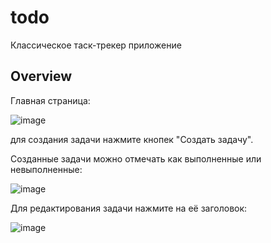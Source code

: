 # todo

Классическое таск-трекер приложение

## Overview

Главная страница:

![image](https://github.com/TwilightHunt/todos/assets/55912590/42e653d2-e546-4445-b66d-e89f134e6fa1)

для создания задачи нажмите кнопек "Создать задачу".

Созданные задачи можно отмечать как выполненные или невыполненные:


![image](https://github.com/TwilightHunt/todos/assets/55912590/3b80a661-9272-4344-88bc-f6e0082da984)

Для редактирования задачи нажмите на её заголовок:

![image](https://github.com/TwilightHunt/todos/assets/55912590/3eef7cd6-03f3-40de-8ce7-39e0a8cb95e9)


